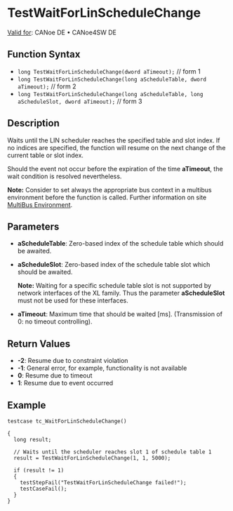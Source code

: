 # TestWaitForLinScheduleChange

[Valid for](../../../Shared/FeatureAvailability.md):  CANoe DE • CANoe4SW DE

## Function Syntax

- `long TestWaitForLinScheduleChange(dword aTimeout);` // form 1
- `long TestWaitForLinScheduleChange(long aScheduleTable, dword aTimeout);` // form 2
- `long TestWaitForLinScheduleChange(long aScheduleTable, long aScheduleSlot, dword aTimeout);` // form 3

## Description

Waits until the LIN scheduler reaches the specified table and slot index. If no indices are specified, the function will resume on the next change of the current table or slot index.

Should the event not occur before the expiration of the time **aTimeout**, the wait condition is resolved nevertheless.

**Note:** Consider to set always the appropriate bus context in a multibus environment before the function is called. Further information on site [MultiBus Environment](../../../Shared/CAPL/General/TestMultiBusEnvironment.md).

## Parameters

- **aScheduleTable**: Zero-based index of the schedule table which should be awaited.
- **aScheduleSlot**: Zero-based index of the schedule table slot which should be awaited.

  **Note:** Waiting for a specific schedule table slot is not supported by network interfaces of the XL family. Thus the parameter **aScheduleSlot** must not be used for these interfaces.

- **aTimeout**: Maximum time that should be waited [ms]. (Transmission of 0: no timeout controlling).

## Return Values

- **-2**: Resume due to constraint violation
- **-1**: General error, for example, functionality is not available
- **0**: Resume due to timeout
- **1**: Resume due to event occurred

## Example

```plaintext
testcase tc_WaitForLinScheduleChange()

{
  long result;

  // Waits until the scheduler reaches slot 1 of schedule table 1
  result = TestWaitForLinScheduleChange(1, 1, 5000);

  if (result != 1)
  {
    testStepFail("TestWaitForLinScheduleChange failed!");
    testCaseFail();
  }
}
```
